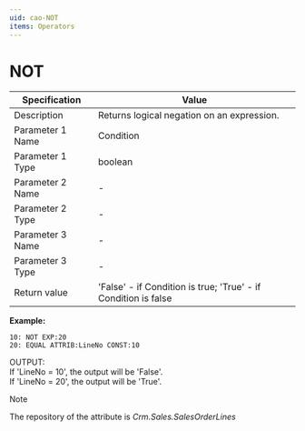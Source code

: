 ```yaml
---
uid: cao-NOT
items: Operators
---
```


# NOT 

| Specification         | Value                                                        |
| --------------------- | ------------------------------------------------------------ |
| Description           | Returns logical negation on an expression.           |
| Parameter 1 Name      | Condition                                                         |
| Parameter 1 Type      | boolean                                  |
| Parameter 2 Name      | -                                                            |
| Parameter 2 Type      | -                                                            |
| Parameter 3 Name      | -                                                            |
| Parameter 3 Type      | -                                                            |
| Return value          | 'False' - if Condition is true; 'True' - if Condition is false                                                     |

**Example:**

```      
10: NOT EXP:20
20: EQUAL ATTRIB:LineNo CONST:10   
```
OUTPUT: 
<br/>If 'LineNo = 10', the output will be 'False'.
<br/>If 'LineNo = 20', the output will be 'True'.

> [!NOTE]
> 
> The repository of the attribute is *Crm.Sales.SalesOrderLines*
